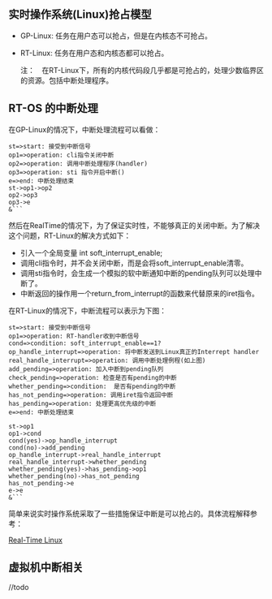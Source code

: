 ## 实时操作系统(Linux)抢占模型

- GP-Linux: 任务在用户态可以抢占，但是在内核态不可抢占。

- RT-Linux: 任务在用户态和内核态都可以抢占。

  注：　在RT-Linux下，所有的内核代码段几乎都是可抢占的，处理少数临界区的资源。包括中断处理程序。













## RT-OS 的中断处理

在GP-Linux的情况下，中断处理流程可以看做：
```flow
st=>start: 接受到中断信号
op1=>operation: cli指令关闭中断
op2=>operation: 调用中断处理程序(handler)
op3=>operation: sti 指令开启中断()
e=>end: 中断处理结束
st->op1->op2
op2->op3
op3->e
&```
```



然后在RealTime的情况下，为了保证实时性，不能够真正的关闭中断。为了解决这个问题，RT-Linux的解决方式如下：

+ 引入一个全局变量 int soft_interrupt_enable;
+ 调用cli指令时，并不会关闭中断，而是会将soft_interrupt_enable清零。
+ 调用sti指令时，会生成一个模拟的软中断通知中断的pending队列可以处理中断了。
+ 中断返回的操作用一个return_from_interrupt的函数来代替原来的iret指令。

在RT-Linux的情况下，中断流程可以表示为下图：
```flow
st=>start: 接受到中断信号
op1=>operation: RT-handler收到中断信号
cond=>condition: soft_interrupt_enable==1?
op_handle_interrupt=>operation: 将中断发送到Linux真正的Interrept handler
real_handle_interrupt=>operation: 调用中断处理例程(如上图)
add_pending=>operation: 加入中断到pending队列
check_pending=>operation: 检查是否有pending的中断
whether_pending=>condition:  是否有pending的中断
has_not_pending=>operation: 调用iret指令返回中断
has_pending=>operation: 处理更高优先级的中断
e=>end: 中断处理结束

st->op1
op1->cond
cond(yes)->op_handle_interrupt
cond(no)->add_pending
op_handle_interrupt->real_handle_interrupt
real_handle_interrupt->whether_pending
whether_pending(yes)->has_pending->op1
whether_pending(no)->has_not_pending
has_not_pending->e
e->e
&```
```



简单来说实时操作系统采取了一些措施保证中断是可以抢占的。具体流程解释参考：

[Real-Time Linux](https://users.soe.ucsc.edu/~sbrandt/courses/Winter00/290S/rtlinux.pdf)



## 虚拟机中断相关

//todo 